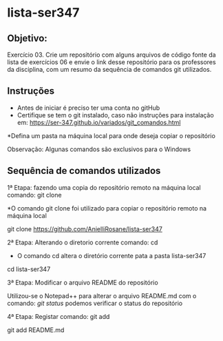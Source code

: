 # lista-ser347


## Objetivo:
Exercício 03. Crie um repositório com alguns arquivos de código fonte da lista 
de exercícios 06 e envie o link desse repositório para os professores da disciplina, 
com um resumo da sequência de comandos git utilizados.

## Instruções

* Antes de iniciar é preciso ter uma conta no gitHub 
* Certifique se tem o git instalado, caso não instruções para instalação em: https://ser-347.github.io/variados/git_comandos.html

*Defina um pasta na máquina local para onde deseja copiar o repositório 

Observação: Algunas comandos são exclusivos para o  Windows

## Sequência de comandos utilizados

1ª Etapa: fazendo uma copia do repositório remoto na máquina local
comando: git clone

*O comando git clone foi utilizado para copiar o repositório remoto na máquina local

git clone https://github.com/AnielliRosane/lista-ser347


2ª Etapa: Alterando o diretorio corrente
comando: cd 
* O comando cd altera o diretório corrente pata a pasta lista-ser347

cd lista-ser347

3ª Etapa: Modificar o arquivo README do repositório

Utilizou-se o Notepad++ para alterar o arquivo README.md
com o comando: *git status* podemos verificar o status do repositório

4ª Etapa: Registar 
comando: git add

git add README.md
